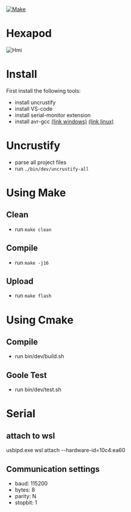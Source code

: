 [![Make](https://github.com/berryerlouis/Hexapodcpp/actions/workflows/build.yaml/badge.svg)](https://github.com/berryerlouis/Hexapodcpp/actions/workflows/build.yaml)
 
 # Hexapod

 ![Hmi](images/HMI.png)

 # Install 
  First install the following tools:
  - install uncrustify
  - install VS-code
  - install serial-monitor extension
  - install avr-gcc [(link windows)](https://ww1.microchip.com/downloads/aemDocuments/documents/DEV/ProductDocuments/SoftwareTools/avr8-gnu-toolchain-3.7.0.1796-win32.any.x86_64.zip) [(link linux)](https://ww1.microchip.com/downloads/aemDocuments/documents/DEV/ProductDocuments/SoftwareTools/avr8-gnu-toolchain-3.7.0.1796-linux.any.x86_64.tar.gz)
 
 # Uncrustify
  - parse all project files
  - run `./bin/dev/uncrustify-all`
 
 # Using Make
 ## Clean
  - run `make clean`

 ## Compile
  - run `make -j16`
 
 ## Upload
  - run `make flash`

# Using Cmake
 ## Compile
  - run bin/dev/build.sh 
 
 ## Goole Test
  - run bin/dev/test.sh

 # Serial 
 ## attach to wsl
 usbipd.exe wsl attach --hardware-id=10c4:ea60

 ## Communication settings
 - baud: 115200
 - bytes: 8
 - parity: N
 - stopbit: 1

 
